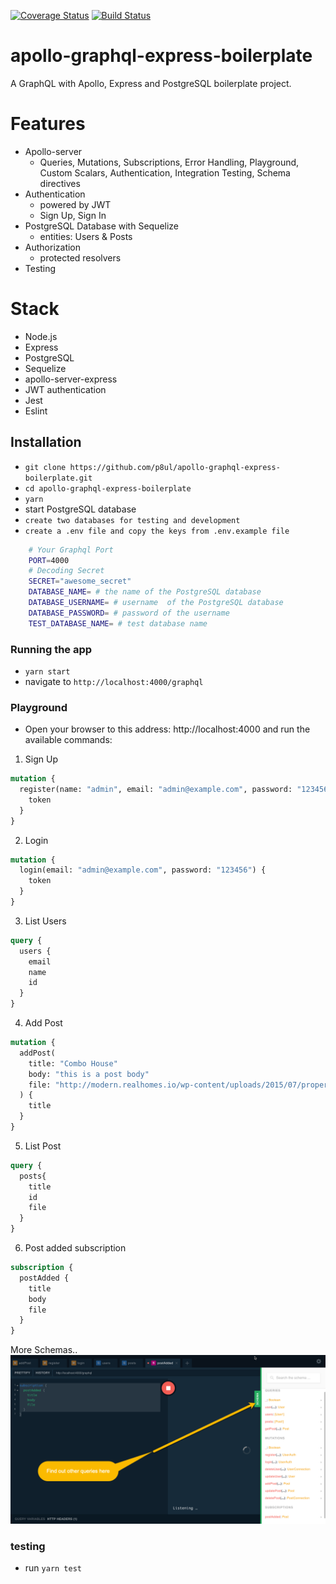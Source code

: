 [![Coverage Status](https://coveralls.io/repos/github/p8ul/apollo-graphql-express-boilerplate/badge.svg?branch=master)](https://coveralls.io/github/p8ul/apollo-graphql-express-boilerplate?branch=master)
[![Build Status](https://travis-ci.org/p8ul/apollo-graphql-express-boilerplate.svg?branch=master)](https://travis-ci.org/p8ul/apollo-graphql-express-boilerplate)
# apollo-graphql-express-boilerplate
A GraphQL with Apollo, Express and PostgreSQL boilerplate project.

# Features 
- Apollo-server
    - Queries, Mutations, Subscriptions, Error Handling, Playground, Custom Scalars, Authentication, Integration Testing, Schema directives
- Authentication
    - powered by JWT
    - Sign Up, Sign In
- PostgreSQL Database with Sequelize
    - entities: Users & Posts
- Authorization
    - protected resolvers
- Testing

# Stack
- Node.js
- Express
- PostgreSQL
- Sequelize
- apollo-server-express
- JWT authentication
- Jest
- Eslint

## Installation
* `git clone https://github.com/p8ul/apollo-graphql-express-boilerplate.git`
* `cd apollo-graphql-express-boilerplate`
* `yarn`
* start PostgreSQL database
* `create two databases for testing and development`
* `create a .env file and copy the keys from .env.example file`

```bash
    # Your Graphql Port
    PORT=4000
    # Decoding Secret
    SECRET="awesome_secret"
    DATABASE_NAME= # the name of the PostgreSQL database
    DATABASE_USERNAME= # username  of the PostgreSQL database
    DATABASE_PASSWORD= # password of the username
    TEST_DATABASE_NAME= # test database name
```

### Running the app
* `yarn start`
* navigate to `http://localhost:4000/graphql`

### Playground
- Open your browser to this address: http://localhost:4000 and run the available commands:
1. Sign Up
```graphQL
mutation {
  register(name: "admin", email: "admin@example.com", password: "123456") {
    token
  }
}
```

2. Login

```graphQL
mutation {
  login(email: "admin@example.com", password: "123456") {
    token
  }
}
```

3. List Users

```graphQL
query {
  users {
    email
    name
    id
  }
}
```

4. Add Post
```graphQL
mutation {
  addPost(
    title: "Combo House"
    body: "this is a post body"
    file: "http://modern.realhomes.io/wp-content/uploads/2015/07/property-10-exterior-680x510.jpg"
  ) {
    title
  }
}
```

5. List Post
```graphQL
query {
  posts{
    title
    id
    file
  }
}
```

6. Post added subscription
```graphQL
subscription {
  postAdded {
    title
    body
    file
  }
}
```
More Schemas..
![Schemas](/screenshots/schema.png?raw=true "Screenshot")

### testing
* run `yarn test`
